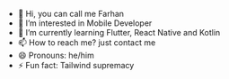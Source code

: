 - 👋 Hi, you can call me Farhan
- 👀 I’m interested in Mobile Developer
- 🌱 I’m currently learning Flutter, React Native and Kotlin
- 📫 How to reach me? just contact me
- 😄 Pronouns: he/him
- ⚡ Fun fact: Tailwind supremacy

<!---
farhanyaw/farhanyaw is a ✨ special ✨ repository because its `README.md` (this file) appears on your GitHub profile.
You can click the Preview link to take a look at your changes.
--->
